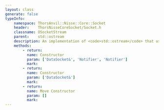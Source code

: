 ```yaml
---
layout: class
generate: false
typeInfo:
    namespace: ThorsAnvil::Nisse::Core::Socket
    header:    ThorsNisseCoreSocket/Socket.h
    classname: OSocketStream
    parent:    std::ostream
    description: An implementation of <code>std::ostream</code> that uses <code>SocketStreamBuffer</code> as the buffer.<br>The <code>Notofer</code> is a primitive event callback mechanism.A blocking write call to these streams calls the <code>Notifier noData</code>. This is used by the <a href="#Server">Server</a> infastructure to yield control back to the main event loop.<br><code>using Notifier = std::function<void()>;</code>
    methods:
        - return:
          name: Constructor
          param: ['DataSocket&', 'Notifier', 'Notifier']
          mark:
        - return:
          name: Constructor
          param: ['DataSocket&']
          mark:
        - return: 
          name: Move Constructor
          param: []
          mark:
---
```


